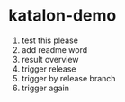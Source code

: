 # katalon-demo



1. test this please
2. add readme word
3. result overview
4. trigger release
5. trigger by release branch
6. trigger again